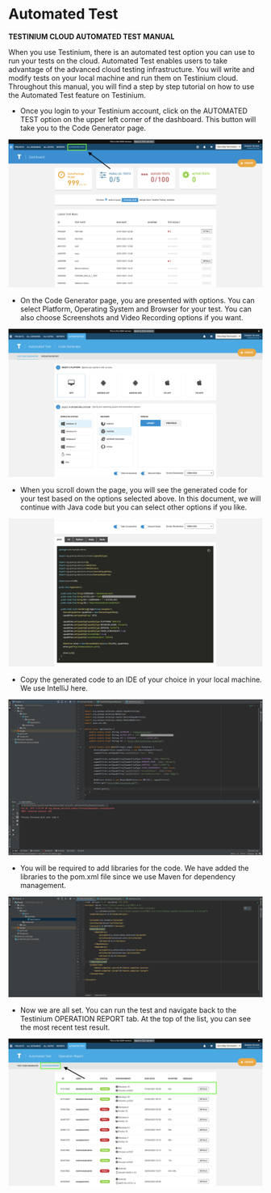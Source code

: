 # Automated Test

**TESTINIUM CLOUD AUTOMATED TEST MANUAL**

When you use Testinium, there is an automated test option you can use to run your tests on the cloud. Automated Test enables users to take advantage of the advanced cloud testing infrastructure. You will write and modify tests on your local machine and run them on Testinium cloud. Throughout this manual, you will find a step by step tutorial on how to use the Automated Test feature on Testinium.

* Once you login to your Testinium account, click on the AUTOMATED TEST option on the upper left corner of the dashboard. This button will take you to the Code Generator page.

![](../../.gitbook/assets/1)

* On the Code Generator page, you are presented with options. You can select Platform, Operating System and Browser for your test. You can also choose Screenshots and Video Recording options if you want.

![](<../../.gitbook/assets/2 (2)>)

* When you scroll down the page, you will see the generated code for your test based on the options selected above. In this document, we will continue with Java code but you can select other options if you like.

![](<../../.gitbook/assets/3 (2)>)

* Copy the generated code to an IDE of your choice in your local machine. We use IntelliJ here.

![](<../../.gitbook/assets/4 (5)>)

* You will be required to add libraries for the code. We have added the libraries to the pom.xml file since we use Maven for dependency management.

![](<../../.gitbook/assets/5 (5)>)

* Now we are all set. You can run the test and navigate back to the Testinium OPERATION REPORT tab. At the top of the list, you can see the most recent test result.

![](<../../.gitbook/assets/6 (4)>)
